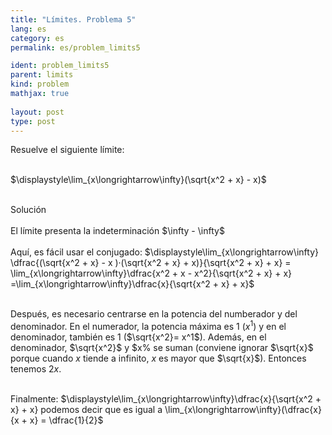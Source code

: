 ```yaml
---
title: "Límites. Problema 5"
lang: es
category: es
permalink: es/problem_limits5

ident: problem_limits5
parent: limits
kind: problem
mathjax: true
 
layout: post
type: post
---
```

 
<div>
Resuelve el siguiente límite: <br><br>

$\displaystyle\lim_{x\longrightarrow\infty}(\sqrt{x^2 + x} - x)$<br><br>

<div class="bcblue boxdissap">
Solución
</div><br>
 
<div class="dissap">
El límite presenta la indeterminación $\infty - \infty$<br><br>
Aquí, es fácil usar el conjugado: $\displaystyle\lim_{x\longrightarrow\infty} \dfrac{(\sqrt{x^2 + x} - x )·(\sqrt{x^2 + x} + x)}{\sqrt{x^2 + x} + x} = \lim_{x\longrightarrow\infty}\dfrac{x^2 + x - x^2}{\sqrt{x^2 + x} + x} =\lim_{x\longrightarrow\infty}\dfrac{x}{\sqrt{x^2 + x} + x}$<br><br>
  
Después, es necesario centrarse en la potencia del numberador y del denominador. En el numerador, la potencia máxima es 1 ($x^1$) y en el denominador, también es 1 ($\sqrt{x^2}= x^1$). Además, en el denominador, $\sqrt{x^2}$ y $x% se suman (conviene ignorar $\sqrt{x}$ porque cuando $x$ tiende a infinito, $x$ es mayor que $\sqrt{x}$). Entonces tenemos $2x$. <br><br>
  
Finalmente:  $\displaystyle\lim_{x\longrightarrow\infty}\dfrac{x}{\sqrt{x^2 + x} + x} podemos decir que es igual a \lim_{x\longrightarrow\infty}(\dfrac{x}{x + x} = \dfrac{1}{2}$<br><br>

</div>

 
